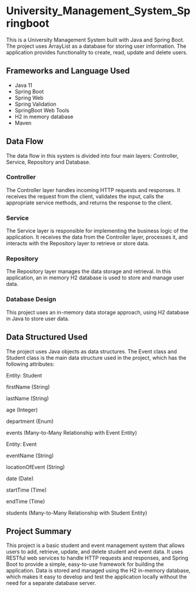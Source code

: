 # University_Management_System_Springboot

This is a University Management System built with Java and Spring Boot. The project uses ArrayList as a database for storing user information. The application provides functionality to create, read, update and delete users.

## Frameworks and Language Used

* Java 11 
* Spring Boot
* Spring Web
* Spring Validation
* SpringBoot Web Tools
* H2 in memory database
* Maven

## Data Flow

The data flow in this system is divided into four main layers: Controller, Service, Repository and Database.

### Controller

The Controller layer handles incoming HTTP requests and responses. It receives the request from the client, validates the input, calls the appropriate service methods, and returns the response to the client.

### Service

The Service layer is responsible for implementing the business logic of the application. It receives the data from the Controller layer, processes it, and interacts with the Repository layer to retrieve or store data.

### Repository
The Repository layer manages the data storage and retrieval. In this application, an in memory H2 database is used to store and manage user data.

### Database Design
This project uses an in-memory data storage approach, using H2 database in Java to store user data.

## Data Structured Used
The project uses Java objects as data structures. The Event class and Student class is the main data structure used in the project, which has the following attributes:

Entity: Student

firstName (String)

lastName (String)

age (Integer)

department (Enum)

events (Many-to-Many Relationship with Event Entity)

Entity: Event

eventName (String)

locationOfEvent (String)

date (Date)

startTime (Time)

endTime (Time)

students (Many-to-Many Relationship with Student Entity)

## Project Summary

This project is a basic student and event management system that allows users to add, retrieve, update, and delete student and event data. It uses RESTful web services to handle HTTP requests and responses, and Spring Boot to provide a simple, easy-to-use framework for building the application. Data is stored and managed using the H2 in-memory database, which makes it easy to develop and test the application locally without the need for a separate database server.
